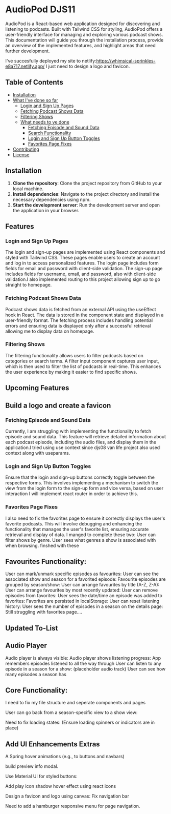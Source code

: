 # AudioPod DJS11

AudioPod is a React-based web application designed for discovering and listening to podcasts. Built with Tailwind CSS for styling, AudioPod offers a user-friendly interface for managing and exploring various podcast shows. This documentation will guide you through the installation process, provide an overview of the implemented features, and highlight areas that need further development.

I've succesfully deployed my site to netlify:https://whimsical-sprinkles-e8a717.netlify.app/ I just need to design a logo and favicon.

## Table of Contents
- [Installation](#installation)
- [What I've done so far](#features)
  - [Login and Sign Up Pages](#login-and-sign-up-pages)
  - [Fetching Podcast Shows Data](#fetching-podcast-shows-data)
  - [Filtering Shows](#filtering-shows)
  - [What needs to ve done](#upcoming-features)
    - [Fetching Episode and Sound Data](#fetching-episode-and-sound-data)
    - [Search Functionality](#search-functionality)
    - [Login and Sign Up Button Toggles](#login-and-sign-up-button-toggles)
    - [Favorites Page Fixes](#favorites-page-fixes)
- [Contributing](#contributing)
- [License](#license)

## Installation

1. **Clone the repository**: Clone the project repository from GitHub to your local machine.
2. **Install dependencies**: Navigate to the project directory and install the necessary dependencies using npm.
3. **Start the development server**: Run the development server and open the application in your browser.

## Features

### Login and Sign Up Pages

The login and sign-up pages are implemented using React components and styled with Tailwind CSS. These pages enable users to create an account and log in to access personalized features. The login page includes form fields for email and password with client-side validation. The sign-up page includes fields for username, email, and password, also with client-side validation.I also implemented routing to this project allowing sign up to go straight to homepage.

### Fetching Podcast Shows Data

Podcast shows data is fetched from an external API using the useEffect hook in React. The data is stored in the component state and displayed in a user-friendly format. The fetching process includes handling potential errors and ensuring data is displayed only after a successful retrieval allowing me to display data on homepage.

### Filtering Shows

The filtering functionality allows users to filter podcasts based on categories or search terms. A filter input component captures user input, which is then used to filter the list of podcasts in real-time. This enhances the user experience by making it easier to find specific shows.

## Upcoming Features
## Build a logo and create a favicon


### Fetching Episode and Sound Data

Currently, I am struggling with implementing the functionality to fetch episode and sound data. This feature will retrieve detailed information about each podcast episode, including the audio files, and display them in the application.I tried using use context since djs08 van life project also used context along with useparams.

### Login and Sign Up Button Toggles

Ensure that the login and sign-up buttons correctly toggle between the respective forms. This involves implementing a mechanism to switch the view from the login form to the sign-up form and vice versa, based on user interaction I will implement react router in order to achieve this.

### Favorites Page Fixes

I also need to fix the favorites page to ensure it correctly displays the user's favorite podcasts. This will involve debugging and enhancing the functionality that manages the user's favorite list, ensuring accurate retrieval and display of data.
I manged to complete these two:
User can filter shows by genre.
User sees what genres a show is associated with when browsing.
finshed with these
## Favourites Functionality:
User can mark/unmark specific episodes as favourites:
User can see the associated show and season for a favorited episode:
Favourite episodes are grouped by season/show:
User can arrange favourites by title (A-Z, Z-A):
User can arrange favourites by most recently updated:
User can remove episodes from favorites:
User sees the date/time an episode was added to favorites:
Favorites are persisted in localStorage:
User can reset listening history:
User sees the number of episodes in a season on the details page:
Still struggling with favorites page....


## Updated To-List


## Audio Player
Audio player is always visible:
Audio player shows listening progress:
App remembers episodes listened to all the way through
User can listen to any episode in a season for a show: (placeholder audio track)
User can see how many episodes a season has 


## Core Functionality:
I need to fix my file structure and seperate components and pages

User can go back from a season-specific view to a show view:

Need to fix loading states: (Ensure loading spinners or indicators are in place)



## Add UI Enhancements Extras
A Spring hover animations (e.g., to buttons and navbars)

build preview info modal. 

Use Material UI for styled buttons:

Add play  icon shadow hover effect using react icons

Design a favicon and logo using canvas:
Fix navigation bar

Need to add a hamburger responsive menu for page navigation.


